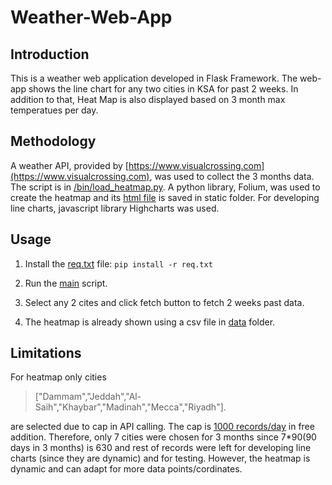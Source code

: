 # Weather-Web-App

## Introduction
This is a weather web application developed in Flask Framework. The web-app shows the line chart for any two cities in KSA for past 2 weeks. In addition to that, Heat Map is also displayed based on 3 month max temperatues per day. 

## Methodology
A weather API, provided by [https://www.visualcrossing.com](https://www.visualcrossing.com), was used to collect the 3 months data. The script is in [/bin/load_heatmap.py](https://github.com/DaBaap/Weather-Web-App/blob/main/weather_app/bin/load_heatmap.py). A python library, Folium, was used to create the heatmap and its [html file](https://github.com/DaBaap/Weather-Web-App/blob/main/weather_app/static/heatmap.html) is saved in static folder. For developing line charts, javascript library Highcharts was used. 

## Usage
1. Install the [req.txt](https://github.com/DaBaap/Weather-Web-App/blob/main/req.txt) file:
    ```pip install -r req.txt```

2. Run the [main](https://github.com/DaBaap/Weather-Web-App/blob/main/weather_app/main.py) script.
3. Select any 2 cites and click fetch button to fetch 2 weeks past data.
4. The heatmap is already shown using a csv file in [data](https://github.com/DaBaap/Weather-Web-App/tree/main/weather_app/data) folder.

## Limitations
For heatmap only cities 
> ["Dammam","Jeddah","Al-Saih","Khaybar","Madinah","Mecca","Riyadh"].

are selected due to cap in API calling. The cap is [1000 records/day](https://www.visualcrossing.com/weather-data-editions) in free addition. Therefore, only 7 cities were chosen for 3 months since 7*90(90 days in 3 months) is 630 and rest of records were left for developing line charts (since they are dynamic) and for testing. However, the heatmap is dynamic and can adapt for more data points/cordinates. 
